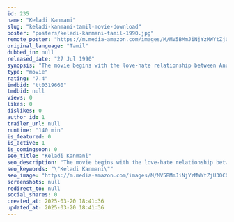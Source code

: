 ```yaml
---
id: 235
name: "Keladi Kanmani"
slug: "keladi-kanmani-tamil-movie-download"
poster: "posters/keladi-kanmani-tamil-1990.jpg"
remote_poster: "https://m.media-amazon.com/images/M/MV5BMmJiNjYzMWYtZjU3OC00MzE1LWEzMDgtNzFhNmMzNGZkYjZmXkEyXkFqcGdeQXVyODEzOTQwNTY@._V1_SX300.jpg"
original_language: "Tamil"
dubbed_in: null
released_date: "27 Jul 1990"
synopsis: "The movie begins with the love-hate relationship between Anu (Anju) and Sasi (Ramesh Aravind). We also see that Anu is a motherless child, reared by an understanding father, A.R.R (S.P. Balasubrahmanyam). As the relationship betwe..."
type: "movie"
rating: "7.4"
imdbid: "tt0319660"
tmdbid: null
views: 0
likes: 0
dislikes: 0
author_id: 1
trailer_url: null
runtime: "140 min"
is_featured: 0
is_active: 1
is_comingsoon: 0
seo_title: "Keladi Kanmani"
seo_description: "The movie begins with the love-hate relationship between Anu (Anju) and Sasi (Ramesh Aravind). We also see that Anu is a motherless child, reared by an understanding father, A.R.R (S.P. Balasubrahmanyam). As the relationship betwe..."
seo_keywords: "\"Keladi Kanmani\""
seo_image: "https://m.media-amazon.com/images/M/MV5BMmJiNjYzMWYtZjU3OC00MzE1LWEzMDgtNzFhNmMzNGZkYjZmXkEyXkFqcGdeQXVyODEzOTQwNTY@._V1_SX300.jpg"
screenshots: null
redirect_to: null
social_shares: 0
created_at: 2025-03-20 18:41:36
updated_at: 2025-03-20 18:41:36
---
```


